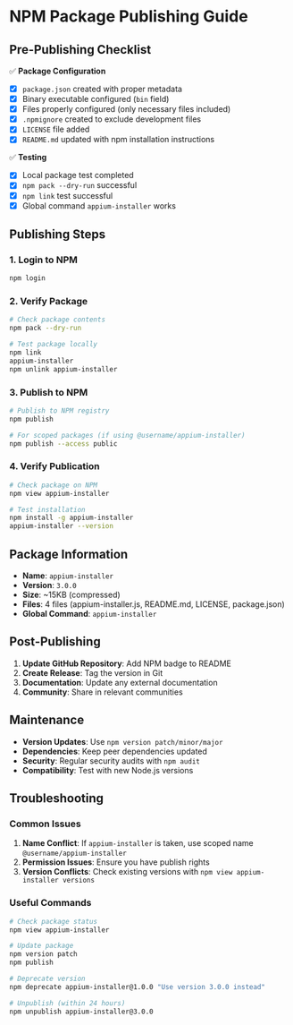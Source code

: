 # NPM Package Publishing Guide

## Pre-Publishing Checklist

✅ **Package Configuration**
- [x] `package.json` created with proper metadata
- [x] Binary executable configured (`bin` field)
- [x] Files properly configured (only necessary files included)
- [x] `.npmignore` created to exclude development files
- [x] `LICENSE` file added
- [x] `README.md` updated with npm installation instructions

✅ **Testing**
- [x] Local package test completed
- [x] `npm pack --dry-run` successful
- [x] `npm link` test successful
- [x] Global command `appium-installer` works

## Publishing Steps

### 1. Login to NPM
```bash
npm login
```

### 2. Verify Package
```bash
# Check package contents
npm pack --dry-run

# Test package locally
npm link
appium-installer
npm unlink appium-installer
```

### 3. Publish to NPM
```bash
# Publish to NPM registry
npm publish

# For scoped packages (if using @username/appium-installer)
npm publish --access public
```

### 4. Verify Publication
```bash
# Check package on NPM
npm view appium-installer

# Test installation
npm install -g appium-installer
appium-installer --version
```

## Package Information

- **Name**: `appium-installer`
- **Version**: `3.0.0`
- **Size**: ~15KB (compressed)
- **Files**: 4 files (appium-installer.js, README.md, LICENSE, package.json)
- **Global Command**: `appium-installer`

## Post-Publishing

1. **Update GitHub Repository**: Add NPM badge to README
2. **Create Release**: Tag the version in Git
3. **Documentation**: Update any external documentation
4. **Community**: Share in relevant communities

## Maintenance

- **Version Updates**: Use `npm version patch/minor/major`
- **Dependencies**: Keep peer dependencies updated
- **Security**: Regular security audits with `npm audit`
- **Compatibility**: Test with new Node.js versions

## Troubleshooting

### Common Issues

1. **Name Conflict**: If `appium-installer` is taken, use scoped name `@username/appium-installer`
2. **Permission Issues**: Ensure you have publish rights
3. **Version Conflicts**: Check existing versions with `npm view appium-installer versions`

### Useful Commands

```bash
# Check package status
npm view appium-installer

# Update package
npm version patch
npm publish

# Deprecate version
npm deprecate appium-installer@1.0.0 "Use version 3.0.0 instead"

# Unpublish (within 24 hours)
npm unpublish appium-installer@3.0.0
```
